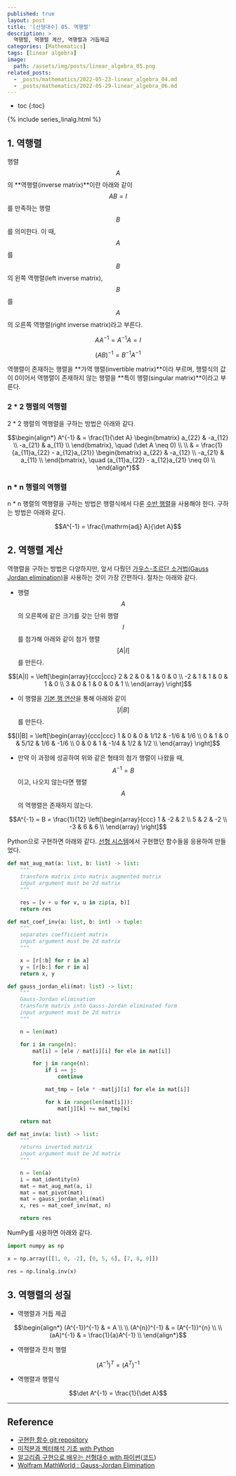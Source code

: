 ```yaml
---
published: true
layout: post
title: '[선형대수] 05. 역행렬'
description: >
  역행렬, 역행렬 계산, 역행렬과 거듭제곱
categories: [Mathematics]
tags: [linear algebra]
image:
  path: /assets/img/posts/linear_algebra_05.png
related_posts:
  - _posts/mathematics/2022-05-23-linear_algebra_04.md
  - _posts/mathematics/2022-05-29-linear_algebra_06.md
---
```

* toc
{:toc}

{% include series_linalg.html %}

## 1. 역행렬

행렬 $$A$$의 **역행렬(inverse matrix)**이란 아래와 같이 $$AB = I$$를 만족하는 행렬 $$B$$를 의미한다. 이 때, $$A$$를 $$B$$의 왼쪽 역행렬(left inverse matrix), $$B$$를 $$A$$의 오른쪽 역행렬(right inverse matrix)라고 부른다.  

$$AA^{-1} = A^{-1}A = I$$

$$(AB)^{-1} = B^{-1}A^{-1}$$

역행렬이 존재하는 행렬을 **가역 행렬(invertible matrix)**이라 부르며, 행렬식의 값이 0이어서 역행렬이 존재하지 않는 행렬을 **특이 행렬(singular matrix)**이라고 부른다.  

### 2 * 2 행렬의 역행렬

2 * 2 행렬의 역행렬을 구하는 방법은 아래와 같다.  

$$\begin{align*}
A^{-1} & = \frac{1}{\det A} \begin{bmatrix}
a_{22} & -a_{12} \\
-a_{21} & a_{11} \\
\end{bmatrix}, \quad (\det A \neq 0) \\
\\
& = \frac{1}{a_{11}a_{22} - a_{12}a_{21}} \begin{bmatrix}
a_{22} & -a_{12} \\
-a_{21} & a_{11} \\
\end{bmatrix}, \quad (a_{11}a_{22} - a_{12}a_{21} \neq 0) \\
\end{align*}$$

### n * n 행렬의 역행렬

n * n 행렬의 역행렬을 구하는 방법은 행렬식에서 다룬 [수반 행렬](/mathematics/linear_algebra_04/#수반-행렬)을 사용해야 한다. 구하는 방법은 아래와 같다.  

$$A^{-1} = \frac{\mathrm{adj} A}{\det A}$$

## 2. 역행렬 계산

역행렬을 구하는 방법은 다양하지만, 앞서 다뤘던 [가우스-조르단 소거법(Gauss Jordan elimination)](/mathematics/linear_algebra_03/#가우스-조르단-소거법)을 사용하는 것이 가장 간편하다. 절차는 아래와 같다.  

- 행렬 $$A$$의 오른쪽에 같은 크기를 갖는 단위 행렬 $$I$$를 첨가해 아래와 같이 첨가 행렬 $$[A \vert I]$$를 만든다.  

$$[A|I] = \left[\begin{array}{ccc|ccc}
2 & 2 & 0 & 1 & 0 & 0 \\
-2 & 1 & 1 & 0 & 1 & 0 \\
3 & 0 & 1 & 0 & 0 & 1 \\
\end{array} \right]$$

- 이 행렬을 [기본 행 연산](/mathematics/linear_algebra_01/#기본-행-연산)을 통해 아래와 같이 $$[I \vert B]$$를 만든다.  

$$[I|B] = \left[\begin{array}{ccc|ccc}
1 & 0 & 0 & 1/12 & -1/6 & 1/6 \\
0 & 1 & 0 & 5/12 & 1/6 & -1/6 \\
0 & 0 & 1 & -1/4 & 1/2 & 1/2 \\
\end{array} \right]$$

- 만약 이 과정에 성공하여 위와 같은 형태의 첨가 행렬이 나왔을 때, $$A^{-1}=B$$이고, 나오지 않는다면 행렬 $$A$$의 역행렬은 존재하지 않는다.

$$A^{-1} = B = \frac{1}{12} \left[\begin{array}{ccc}
1 & -2 & 2 \\
5 & 2 & -2 \\
-3 & 6 & 6 \\
\end{array} \right]$$

Python으로 구현하면 아래와 같다. [선형 시스템](/mathematics/linear_algebra_03/#2-선형-시스템)에서 구현했던 함수들을 응용하여 만들었다.  

```python
def mat_aug_mat(a: list, b: list) -> list:
    """
    transform matrix into matrix augmented matrix
    input argument must be 2d matrix
    """

    res = [v + u for v, u in zip(a, b)]
    return res

def mat_coef_inv(a: list, b: int) -> tuple:
    """
    separates coefficient matrix
    input argument must be 2d matrix
    """

    x = [r[:b] for r in a]
    y = [r[b:] for r in a]
    return x, y

def gauss_jordan_eli(mat: list) -> list:
    """
    Gauss-Jordan elimination
    transform matrix into Gauss-Jordan eliminated form
    input argument must be 2d matrix
    """

    n = len(mat)

    for i in range(n):
        mat[i] = [ele / mat[i][i] for ele in mat[i]]

        for j in range(n):
            if i == j:
                continue

            mat_tmp = [ele * -mat[j][i] for ele in mat[i]]

            for k in range(len(mat[i])):
                mat[j][k] += mat_tmp[k]

    return mat

def mat_inv(a: list) -> list:
    """
    returns inverted matrix
    input argument must be 2d matrix
    """

    n = len(a)
    i = mat_identity(n)
    mat = mat_aug_mat(a, i)
    mat = mat_pivot(mat)
    mat = gauss_jordan_eli(mat)
    x, res = mat_coef_inv(mat, n)

    return res
```

NumPy를 사용하면 아래와 같다.  

```python
import numpy as np

x = np.array([[1, 0, -2], [0, 5, 6], [7, 8, 0]])

res = np.linalg.inv(x)
```

## 3. 역행렬의 성질

- 역행렬과 거듭 제곱

$$\begin{align*}
(A^{-1})^{-1} & = A \\
\\
(A^{n})^{-1} & = (A^{-1})^{n} \\
\\
(aA)^{-1} & = \frac{1}{a}A^{-1} \\
\end{align*}$$

- 역행렬과 전치 행렬

$$(A^{-1})^{T} = (A^{T})^{-1}$$

- 역행렬과 행렬식

$$\det A^{-1} = \frac{1}{\det A}$$

---
## Reference
- [구현한 함수 git repository](https://github.com/djccnt15/mathematics)
- [미적분과 벡터해석 기초 with Python](http://www.kyobobook.co.kr/product/detailViewKor.laf?mallGb=KOR&ejkGb=KOR&barcode=9791160735314)
- [알고리즘 구현으로 배우는 선형대수 with 파이썬](http://www.kyobobook.co.kr/product/detailViewKor.laf?mallGb=KOR&ejkGb=KOR&barcode=9791165921125)([코드](https://github.com/bjpublic/linearalgebra))
- [Wolfram MathWorld : Gauss-Jordan Elimination](https://mathworld.wolfram.com/Gauss-JordanElimination.html)